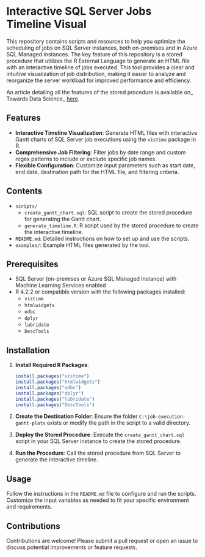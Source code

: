 # Interactive SQL Server Jobs Timeline Visual

This repository contains scripts and resources to help you optimize the scheduling of jobs on SQL Server instances, both on-premises and in Azure SQL Managed Instances. The key feature of this repository is a stored procedure that utilizes the R External Language to generate an HTML file with an interactive timeline of jobs executed. This tool provides a clear and intuitive visualization of job distribution, making it easier to analyze and reorganize the server workload for improved performance and efficiency.

An article detailing all the features of the stored procedure is available on_ Towards Data Science_ [here](https://towardsdatascience.com/visualizing-sql-server-job-history-unlocking-hidden-capabilities-with-sql-server-language-63ed965b091e).

## Features

- **Interactive Timeline Visualization**: Generate HTML files with interactive Gantt charts of SQL Server job executions using the `vistime` package in R.
- **Comprehensive Job Filtering**: Filter jobs by date range and custom regex patterns to include or exclude specific job names.
- **Flexible Configuration**: Customize input parameters such as start date, end date, destination path for the HTML file, and filtering criteria.

## Contents

- `scripts/`
  - `create_gantt_chart.sql`: SQL script to create the stored procedure for generating the Gantt chart.
  - `generate_timeline.R`: R script used by the stored procedure to create the interactive timeline.
- `README.md`: Detailed instructions on how to set up and use the scripts.
- `examples/`: Example HTML files generated by the tool.

## Prerequisites

- SQL Server (on-premises or Azure SQL Managed Instance) with Machine Learning Services enabled
- R 4.2.2 or compatible version with the following packages installed:
  - `vistime`
  - `htmlwidgets`
  - `odbc`
  - `dplyr`
  - `lubridate`
  - `DescTools`

## Installation

1. **Install Required R Packages**:
   ```r
   install.packages("vistime")
   install.packages("htmlwidgets")
   install.packages("odbc")
   install.packages("dplyr")
   install.packages("lubridate")
   install.packages("DescTools")

2. **Create the Destination Folder**:
   Ensure the folder `C:\job-execution-gantt-plots` exists or modify the path in the script to a valid directory.

3. **Deploy the Stored Procedure**:
   Execute the `create_gantt_chart.sql` script in your SQL Server instance to create the stored procedure.

4. **Run the Procedure**:
   Call the stored procedure from SQL Server to generate the interactive timeline.

## Usage

Follow the instructions in the `README.md` file to configure and run the scripts. Customize the input variables as needed to fit your specific environment and requirements.

## Contributions

Contributions are welcome! Please submit a pull request or open an issue to discuss potential improvements or feature requests.
